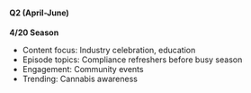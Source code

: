#### Q2 (April-June)
**4/20 Season**
- Content focus: Industry celebration, education
- Episode topics: Compliance refreshers before busy season
- Engagement: Community events
- Trending: Cannabis awareness
